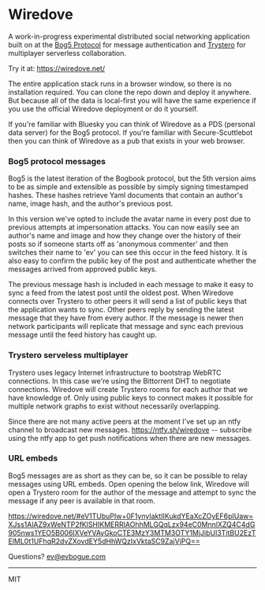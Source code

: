 # Wiredove 

A work-in-progress experimental distributed social networking application built on at the [Bog5 Protocol](https://github.com/evbogue/bog5) for message authentication and [Trystero](https://github.com/dmotz/trystero) for multiplayer serverless collaboration.

Try it at: https://wiredove.net/

The entire application stack runs in a browser window, so there is no installation required. You can clone the repo down and deploy it anywhere. But because all of the data is local-first you will have the same experience if you use the official Wiredove deployment or do it yourself. 

If you're familiar with Bluesky you can think of Wiredove as a PDS (personal data server) for the Bog5 protocol. If you're familiar with Secure-Scuttlebot then you can think of Wiredove as a pub that exists in your web browser.

### Bog5 protocol messages

Bog5 is the latest iteration of the Bogbook protocol, but the 5th version aims to be as simple and extensible as possible by simply signing timestamped hashes. These hashes retrieve Yaml documents that contain an author's name, image hash, and the author's previous post. 

In this version we've opted to include the avatar name in every post due to previous attempts at impersonation attacks. You can now easily see an author's name and image and how they change over the history of their posts so if someone starts off as 'anonymous commenter' and then switches their name to 'ev' you can see this occur in the feed history. It is also easy to confirm the public key of the post and authenticate whether the messages arrived from approved public keys.

The previous message hash is included in each message to make it easy to sync a feed from the latest post until the oldest post. When Wiredove connects over Trystero to other peers it will send a list of public keys that the application wants to sync. Other peers reply by sending the latest message that they have from every author. If the message is newer then network participants will replicate that message and sync each previous message until the feed history has caught up.

### Trystero serveless multiplayer

Trystero uses legacy Internet infrastructure to bootstrap WebRTC connections. In this case we're using the Bittorrent DHT to negotiate connections. Wiredove will create Trystero rooms for each author that we have knowledge of. Only using public keys to connect makes it possible for multiple network graphs to exist without necessarily overlapping.

Since there are not many active peers at the moment I've set up an ntfy channel to broadcast new messages. https://ntfy.sh/wiredove -- subscribe using the ntfy app to get push notifications when there are new messages.

### URL embeds

Bog5 messages are as short as they can be, so it can be possible to relay messages using URL embeds. Open opening the below link, Wiredove will open a Trystero room for the author of the message and attempt to sync the message if any peer is available in that room. 

https://wiredove.net/#eV1TUbuPIw+0F1ynylaktIIKukdYEaXcZOyEF6pIUaw=XJss1AlAZ9xWeNTP2fKlSHIKMERRIAOhhMLGQqLzx94eC0MnnlXZQ4C4dG905nws1YEO5B006lXVeYVAyGkoCTE3MzY3MTM3OTY1MjJibUI3TitBU2EzTElML0t1UFhqR2dvZXovdEY5dHhWQzIxVktaSC9ZajVjPQ==

Questions? ev@evbogue.com

---
MIT
